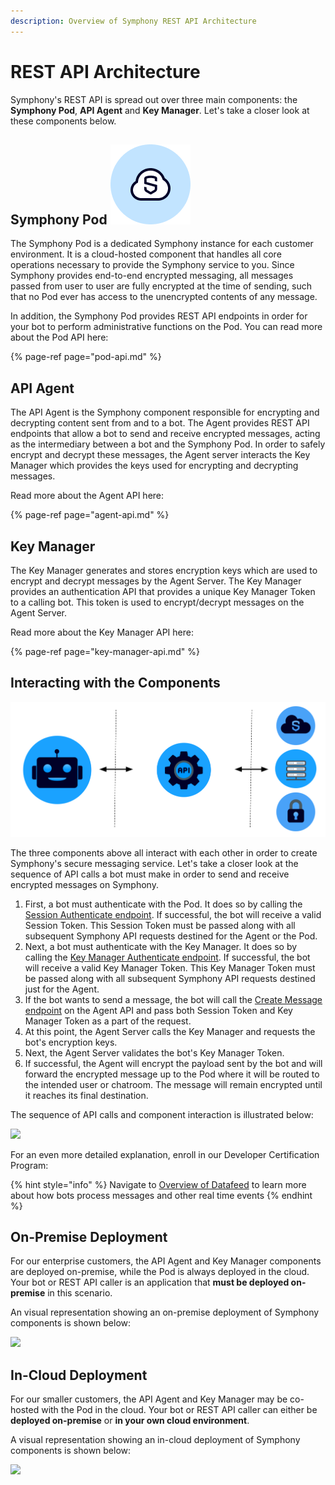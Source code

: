 ```yaml
---
description: Overview of Symphony REST API Architecture
---
```


# REST API Architecture

Symphony's REST API is spread out over three main components: the **Symphony Pod**, **API Agent** and **Key Manager**. Let's take a closer look at these components below.

## Symphony Pod ![](../../.gitbook/assets/symphony-pod.png)

The Symphony Pod is a dedicated Symphony instance for each customer environment. It is a cloud-hosted component that handles all core operations necessary to provide the Symphony service to you. Since Symphony provides end-to-end encrypted messaging, all messages passed from user to user are fully encrypted at the time of sending, such that no Pod ever has access to the unencrypted contents of any message.

In addition, the Symphony Pod provides REST API endpoints in order for your bot to perform administrative functions on the Pod. You can read more about the Pod API here:

{% page-ref page="pod-api.md" %}

## API Agent

The API Agent is the Symphony component responsible for encrypting and decrypting content sent from and to a bot. The Agent provides REST API endpoints that allow a bot to send and receive encrypted messages, acting as the intermediary between a bot and the Symphony Pod. In order to safely encrypt and decrypt these messages, the Agent server interacts the Key Manager which provides the keys used for encrypting and decrypting messages.

Read more about the Agent API here:

{% page-ref page="agent-api.md" %}

## Key Manager

The Key Manager generates and stores encryption keys which are used to encrypt and decrypt messages by the Agent Server. The Key Manager provides an authentication API that provides a unique Key Manager Token to a calling bot. This token is used to encrypt/decrypt messages on the Agent Server.

Read more about the Key Manager API here:

{% page-ref page="key-manager-api.md" %}

## Interacting with the Components

![](../../.gitbook/assets/screen-shot-2020-07-02-at-4.32.58-pm%20%281%29%20%282%29.png)

The three components above all interact with each other in order to create Symphony's secure messaging service. Let's take a closer look at the sequence of API calls a bot must make in order to send and receive encrypted messages on Symphony.

1. First, a bot must authenticate with the Pod. It does so by calling the [Session Authenticate endpoint](https://developers.symphony.com/restapi/reference#rsa-session-authenticate).  If successful, the bot will receive a valid Session Token. This Session Token must be passed along with all subsequent Symphony API requests destined for the Agent or the Pod.
2. Next, a bot must authenticate with the Key Manager. It does so by calling the [Key Manager Authenticate endpoint](https://developers.symphony.com/restapi/reference#key-manager-authenticate). If successful, the bot will receive a valid Key Manager Token. This Key Manager Token must be passed along with all subsequent Symphony API requests destined just for the Agent.
3. If the bot wants to send a message, the bot will call the [Create Message endpoint](https://developers.symphony.com/restapi/reference#create-message-v4) on the Agent API and pass both Session Token and Key Manager Token as a part of the request.
4. At this point, the Agent Server calls the Key Manager and requests the bot's encryption keys.  
5. Next, the Agent Server validates the bot's Key Manager Token.
6. If successful, the Agent will encrypt the payload sent by the bot and will forward the encrypted message up to the Pod where it will be routed to the intended user or chatroom.  The message will remain encrypted until it reaches its final destination.

The sequence of API calls and component interaction is illustrated below:

![](../../.gitbook/assets/copy-of-on-prem-bot-auth_workflow.png)

For an even more detailed explanation, enroll in our Developer Certification Program:

{% hint style="info" %}
Navigate to [Overview of Datafeed](rest-api-architecture.md) to learn more about how bots process messages and other real time events
{% endhint %}

## On-Premise Deployment

For our enterprise customers, the API Agent and Key Manager components are deployed on-premise, while the Pod is always deployed in the cloud. Your bot or REST API caller is an application that **must be deployed on-premise** in this scenario.

An visual representation showing an on-premise deployment of Symphony components is shown below:

![](../../.gitbook/assets/screen-shot-2020-07-02-at-4.25.55-pm.png)

## In-Cloud Deployment

For our smaller customers, the API Agent and Key Manager may be co-hosted with the Pod in the cloud. Your bot or REST API caller can either be **deployed on-premise** or **in your own cloud environment**.

A visual representation showing an in-cloud deployment of Symphony components is shown below:

![](../../.gitbook/assets/screen-shot-2020-07-02-at-4.40.33-pm.png)

